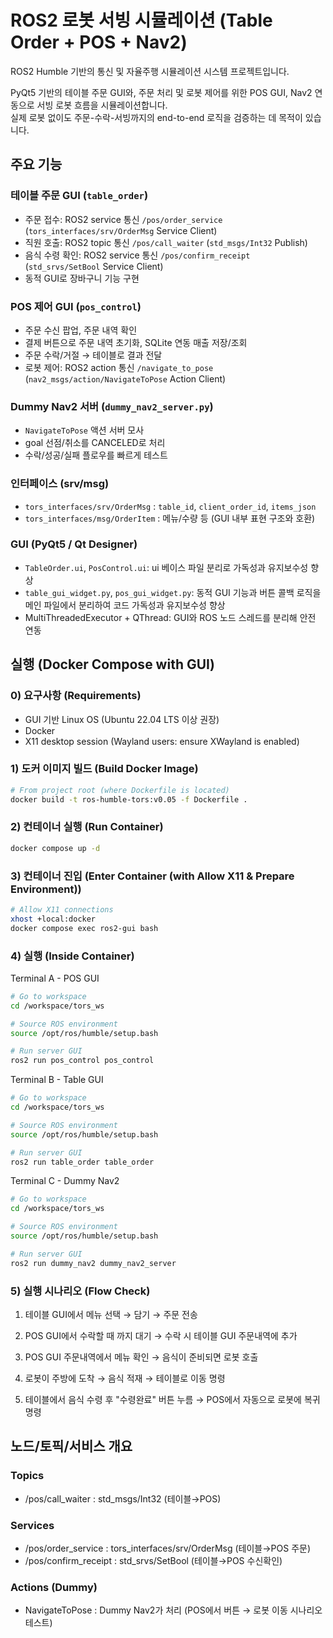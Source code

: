 # ROS2 로봇 서빙 시뮬레이션 (Table Order + POS + Nav2)

ROS2 Humble 기반의 통신 및 자율주행 시뮬레이션 시스템 프로젝트입니다.

PyQt5 기반의 테이블 주문 GUI와, 주문 처리 및 로봇 제어를 위한 POS GUI, Nav2 연동으로 서빙 로봇 흐름을 시뮬레이션합니다.  
실제 로봇 없이도 주문-수락-서빙까지의 end-to-end 로직을 검증하는 데 목적이 있습니다.

## 주요 기능

### 테이블 주문 GUI (`table_order`)
  - 주문 접수: ROS2 service 통신 `/pos/order_service` (`tors_interfaces/srv/OrderMsg` Service Client)
  - 직원 호출: ROS2 topic 통신 `/pos/call_waiter` (`std_msgs/Int32` Publish)
  - 음식 수령 확인: ROS2 service 통신 `/pos/confirm_receipt` (`std_srvs/SetBool` Service Client)
  - 동적 GUI로 장바구니 기능 구현

### POS 제어 GUI (`pos_control`)
  - 주문 수신 팝업, 주문 내역 확인
  - 결제 버튼으로 주문 내역 초기화, SQLite 연동 매출 저장/조회
  - 주문 수락/거절 → 테이블로 결과 전달
  - 로봇 제어: ROS2 action 통신 `/navigate_to_pose` (`nav2_msgs/action/NavigateToPose` Action Client)

### Dummy Nav2 서버 (`dummy_nav2_server.py`)
  - `NavigateToPose` 액션 서버 모사
  - goal 선점/취소를 CANCELED로 처리
  - 수락/성공/실패 플로우를 빠르게 테스트

### 인터페이스 (srv/msg)
  - `tors_interfaces/srv/OrderMsg` : `table_id`, `client_order_id`, `items_json`
  - `tors_interfaces/msg/OrderItem` : 메뉴/수량 등 (GUI 내부 표현 구조와 호환)

### GUI (PyQt5 / Qt Designer)
  - `TableOrder.ui`, `PosControl.ui`: ui 베이스 파일 분리로 가독성과 유지보수성 향상
  - `table_gui_widget.py`, `pos_gui_widget.py`: 동적 GUI 기능과 버튼 콜백 로직을 메인 파일에서 분리하여 코드 가독성과 유지보수성 향상
  - MultiThreadedExecutor + QThread: GUI와 ROS 노드 스레드를 분리해 안전 연동

## 실행 (Docker Compose with GUI)

### 0) 요구사항 (Requirements)
- GUI 기반 Linux OS (Ubuntu 22.04 LTS 이상 권장)
- Docker
- X11 desktop session (Wayland users: ensure XWayland is enabled)

### 1) 도커 이미지 빌드 (Build Docker Image)
```bash
# From project root (where Dockerfile is located)
docker build -t ros-humble-tors:v0.05 -f Dockerfile .
```

### 2) 컨테이너 실행 (Run Container)
```bash
docker compose up -d
```

### 3) 컨테이너 진입 (Enter Container (with Allow X11 & Prepare Environment))
```bash
# Allow X11 connections
xhost +local:docker
docker compose exec ros2-gui bash
```

### 4) 실행 (Inside Container)
Terminal A - POS GUI
```bash
# Go to workspace
cd /workspace/tors_ws

# Source ROS environment
source /opt/ros/humble/setup.bash

# Run server GUI
ros2 run pos_control pos_control
```
Terminal B - Table GUI
```bash
# Go to workspace
cd /workspace/tors_ws

# Source ROS environment
source /opt/ros/humble/setup.bash

# Run server GUI
ros2 run table_order table_order
```
Terminal C - Dummy Nav2
```bash
# Go to workspace
cd /workspace/tors_ws

# Source ROS environment
source /opt/ros/humble/setup.bash

# Run server GUI
ros2 run dummy_nav2 dummy_nav2_server
```

### 5) 실행 시나리오 (Flow Check)
1. 테이블 GUI에서 메뉴 선택 → 담기 → 주문 전송

2. POS GUI에서 수락할 때 까지 대기 → 수락 시 테이블 GUI 주문내역에 추가

3. POS GUI 주문내역에서 메뉴 확인 → 음식이 준비되면 로봇 호출

4. 로봇이 주방에 도착 → 음식 적재 → 테이블로 이동 명령

5. 테이블에서 음식 수령 후 "수령완료" 버튼 누름 → POS에서 자동으로 로봇에 복귀 명령

## 노드/토픽/서비스 개요
### Topics
 - /pos/call_waiter : std_msgs/Int32 (테이블→POS)

### Services
 - /pos/order_service : tors_interfaces/srv/OrderMsg (테이블→POS 주문)
 - /pos/confirm_receipt : std_srvs/SetBool (테이블→POS 수신확인)

### Actions (Dummy)
 - NavigateToPose : Dummy Nav2가 처리 (POS에서 버튼 → 로봇 이동 시나리오 테스트)